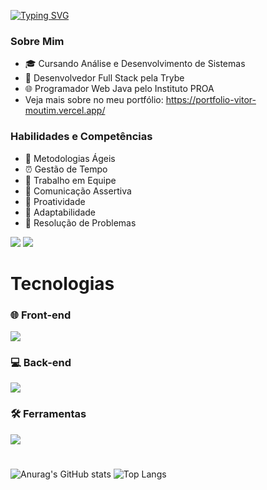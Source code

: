<a href="https://git.io/typing-svg"><img src="https://readme-typing-svg.demolab.com?font=Fira+Code&size=32&pause=1000&color=38B000&random=false&width=900&height=70&separator=%3C&lines=console.WriteLine(%22Meu+nome+%C3%A9+Vitor+Moutim%22);%3Cconsole.log(%22Desenvolvedor+Web+FullStack%22);" alt="Typing SVG" /></a>

### Sobre Mim

- 🎓 Cursando Análise e Desenvolvimento de Sistemas
- 🚀 Desenvolvedor Full Stack pela Trybe
- 🌐 Programador Web Java pelo Instituto PROA
- Veja mais sobre no meu portfólio: https://portfolio-vitor-moutim.vercel.app/

### Habilidades e Competências

- 🔄 Metodologias Ágeis
- ⏰ Gestão de Tempo
- 👥 Trabalho em Equipe
- 💬 Comunicação Assertiva
- 🚀 Proatividade
- 🔄 Adaptabilidade
- 🧩 Resolução de Problemas

<div> 
      <a href="https://www.linkedin.com/in/vitormoutim/" target="_blank"><img src="https://img.shields.io/badge/-LinkedIn-%230077B5?style=for-the-badge&logo=linkedin&logoColor=white" target="_blank"></a>   
      <a href = "mailto:moutimg@gmail.com"><img src="https://img.shields.io/badge/-Gmail-%23333?style=for-the-badge&logo=gmail&logoColor=red" target="_blank"></a>
</div>

# Tecnologias
  
  <div margin-top=-200>
    
  <h3> 🌐 Front-end </h3>
  <a href="https://skillicons.dev">
    <img src="https://skillicons.dev/icons?i=html,css,sass,js,react,vite,angular,bootstrap,jest,typescript" />
  </a>

  <h3> 💻 Back-end </h3>
  <a href="https://skillicons.dev">
    <img src="https://skillicons.dev/icons?i=java,cs,dotnet,js,nodejs,mysql,spring,aws,docker,sequelize,express,nestjs,redis,postgres" />
  </a>

  <h3> 🛠️ Ferramentas </h3>
  <a href="https://skillicons.dev">
    <img src="https://skillicons.dev/icons?i=git,linux,bash,github,githubactions,eclipse,figma,idea,md,postman,powershell,vscode,swagger" />
  </a>
  
  </div>

  #

  ![Anurag's GitHub stats](https://github-readme-stats.vercel.app/api?username=moutim\&rank_icon=github)
  ![Top Langs](https://github-readme-stats.vercel.app/api/top-langs/?username=moutim\&layout=compact)
